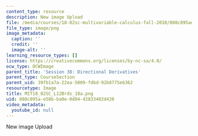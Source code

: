 ```yaml
---
content_type: resource
description: New image Upload
file: /media/courses/18-02sc-multivariable-calculus-fall-2010/808c895ae58bba0e0d8442833402d420_MIT18_02SC_L12Brds_18a.png
file_type: image/png
image_metadata:
  caption: ''
  credit: ''
  image-alt: ''
learning_resource_types: []
license: https://creativecommons.org/licenses/by-nc-sa/4.0/
ocw_type: OCWImage
parent_title: 'Session 38: Directional Derivatives'
parent_type: CourseSection
parent_uid: 39fb1a7a-22ea-5009-fdbd-92b8775e6362
resourcetype: Image
title: MIT18_02SC_L12Brds_18a.png
uid: 808c895a-e58b-ba0e-0d84-42833402d420
video_metadata:
  youtube_id: null
---
```

New image Upload